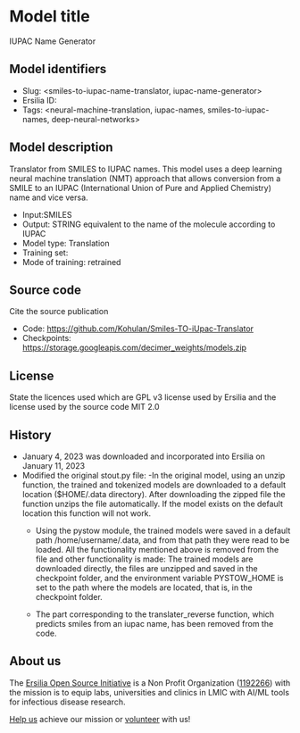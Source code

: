 # Model title
IUPAC Name Generator
## Model identifiers
- Slug: <smiles-to-iupac-name-translator, iupac-name-generator>
- Ersilia ID: <eos4se9>
- Tags: <neural-machine-translation, iupac-names, smiles-to-iupac-names, deep-neural-networks>

## Model description

Translator from SMILES to IUPAC names. This model uses a deep learning neural machine translation (NMT) approach that allows conversion from a SMILE to an IUPAC (International Union of Pure and Applied Chemistry) name and vice versa.

- Input:SMILES
- Output: STRING equivalent to the name of the molecule according to IUPAC
- Model type: Translation
- Training set: 
- Mode of training: retrained

## Source code

Cite the source publication

- Code: https://github.com/Kohulan/Smiles-TO-iUpac-Translator
- Checkpoints: https://storage.googleapis.com/decimer_weights/models.zip

## License

State the licences used which are GPL v3 license used by Ersilia and the license used by the source code MIT 2.0

## History

- January 4, 2023 was downloaded and incorporated into Ersilia on January 11, 2023
- Modified the original stout.py file:
    -In the original model, using an unzip function, the trained and tokenized models are downloaded to a default location ($HOME/.data directory). After downloading the zipped file the function unzips the file automatically. If the model exists on the default location this function will not work.
    - Using the pystow module, the trained models were saved in a default path /home/username/.data, and from that path they were read to be loaded.
    All the functionality mentioned above is removed from the file and other functionality is made:
    The trained models are downloaded directly, the files are unzipped and saved in the checkpoint folder, and the environment variable PYSTOW_HOME is set to the path where the models are located, that is, in the checkpoint folder.

    - The part corresponding to the translater_reverse function, which predicts smiles from an iupac name, has been removed from the code.

## About us

The [Ersilia Open Source Initiative](https://ersilia.io) is a Non Profit Organization ([1192266](https://register-of-charities.charitycommission.gov.uk/charity-search/-/charity-details/5170657/full-print)) with the mission is to equip labs, universities and clinics in LMIC with AI/ML tools for infectious disease research.

[Help us](https://www.ersilia.io/donate) achieve our mission or [volunteer](https://www.ersilia.io/volunteer) with us!
